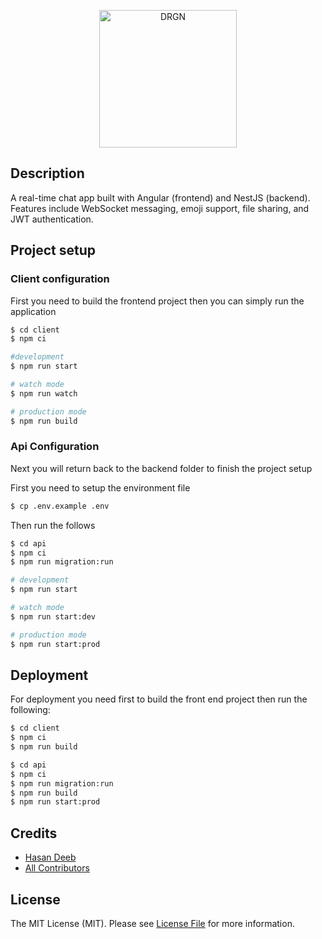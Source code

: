 <p align="center">
  <a href="drgn-production.up.railway.app/" target="blank"><img src="https://drgn-production.up.railway.app/assets/logo@full.png" width="220" alt="DRGN" /></a>
</p>


## Description
A real-time chat app built with Angular (frontend) and NestJS (backend). Features include WebSocket messaging, emoji support, file sharing, and JWT authentication.
## Project setup

### Client configuration
First you need to build the frontend project then you can simply run the application

```bash
$ cd client
$ npm ci

#development
$ npm run start

# watch mode
$ npm run watch

# production mode
$ npm run build

```


### Api Configuration
Next you will return back to the backend folder to finish the project setup

First you need to setup the environment file
```bash
$ cp .env.example .env
```
Then run the follows

```bash
$ cd api
$ npm ci
$ npm run migration:run 

# development
$ npm run start

# watch mode
$ npm run start:dev

# production mode
$ npm run start:prod

```

## Deployment
For deployment you need first to build the front end project then run the following:
```bash
$ cd client
$ npm ci
$ npm run build

$ cd api
$ npm ci
$ npm run migration:run
$ npm run build
$ npm run start:prod
```

## Credits

- [Hasan Deeb](https://github.com/aldeebhasan)
- [All Contributors](../../contributors)

## License

The MIT License (MIT). Please see [License File](LICENSE.md) for more information.
